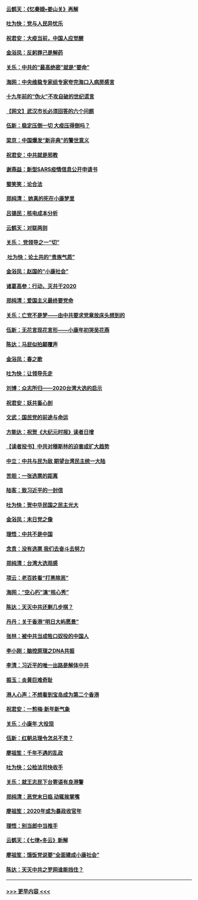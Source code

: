 #### [云鹤天：《忆秦娥▪娄山关》再解](../pages/nsc993/n11824682.md?t=01271855) 
#### [吐为快：党与人民异忧乐](../pages/nsc993/n11824660.md?t=01271855) 
#### [祝君安：大疫当前，中国人应觉醒](../pages/nsc993/n11821946.md?t=01271855) 
#### [金浴凤：反躬罪己是解药](../pages/nsc993/n11820280.md?t=01271855) 
#### [关乐：中共的“最高绝密”就是“要命”](../pages/nsc993/n11816946.md?t=01271855) 
#### [海网：中央维稳专家组专家夸完海口入病房感言](../pages/nsc993/n11815138.md?t=01271855) 
#### [十九年前的“伪火”不攻自破的世纪谎言](../pages/nsc993/n11813238.md?t=01271855) 
#### [【网文】武汉市长必须回答的六个问题](../pages/nsc993/n11813848.md?t=01271855) 
#### [伍新：稳定压倒一切 大疫压得倒吗？](../pages/nsc993/n11812634.md?t=01271855) 
#### [梁京：中国爆发“新非典”的警世意义](../pages/nsc993/n11812554.md?t=01271855) 
#### [祝君安：中共就是邪教](../pages/nsc993/n11812431.md?t=01271855) 
#### [谢燕益：新型SARS疫情信息公开申请书](../pages/nsc993/n11808840.md?t=01271855) 
#### [蜀笑笑：论合法](../pages/nsc993/n11808064.md?t=01271855) 
#### [郑纯清： 她真的死在小康梦里](../pages/nsc993/n11806623.md?t=01271855) 
#### [吕锡民：核电成本分析](../pages/nsc993/n11806284.md?t=01271855) 
#### [云鹤天：对联两则](../pages/nsc993/n11805957.md?t=01271855) 
#### [关乐： 党领导之一“切”](../pages/nsc993/n11804505.md?t=01271855) 
#### [ 吐为快：论土共的“贵族气质”](../pages/nsc993/n11804490.md?t=01271855) 
#### [金浴凤：赵国的“小康社会”](../pages/nsc993/n11804452.md?t=01271855) 
#### [诸葛高参：行动，灭共于2020](../pages/nsc993/n11804120.md?t=01271855) 
#### [郑纯清：爱国主义最终要党命](../pages/nsc993/n11802197.md?t=01271855) 
#### [关乐：亡党不是梦——由中共要求党章放床头想到的](../pages/nsc993/n11802156.md?t=01271855) 
#### [伍新：无花言现花言形——小康年初哭吴花燕](../pages/nsc993/n11800044.md?t=01271855) 
#### [陈达：马屁似拍颠覆声](../pages/nsc993/n11800010.md?t=01271855) 
#### [金浴凤：春之歌](../pages/nsc993/n11797687.md?t=01271855) 
#### [吐为快：让领导先走](../pages/nsc993/n11797512.md?t=01271855) 
#### [刘博：众志所归——2020台湾大选的启示](../pages/nsc993/n11796878.md?t=01271855) 
#### [祝君安：妖共畜心剖](../pages/nsc993/n11794273.md?t=01271855) 
#### [文武：国民党的前途与命运](../pages/nsc993/n11794198.md?t=01271855) 
#### [方能达：祝贺《大纪元时报》读者日增](../pages/nsc993/n11793807.md?t=01271855) 
#### [【读者投书】中共对穆斯林的迫害成扩大趋势](../pages/nsc993/n11791371.md?t=01271855) 
#### [中立：中共与民为敌 期望台湾民主统一大陆](../pages/nsc993/n11790392.md?t=01271855) 
#### [苦胆：一张选票的距离](../pages/nsc993/n11788914.md?t=01271855) 
#### [陆客：致习近平的一封信](../pages/nsc993/n11788867.md?t=01271855) 
#### [吐为快：贺中华民国之民主光大](../pages/nsc993/n11788618.md?t=01271855) 
#### [金浴凤：末日党之像](../pages/nsc993/n11787475.md?t=01271855) 
#### [理悟：中共不是中国](../pages/nsc993/n11787463.md?t=01271855) 
#### [念贲：没有选票  我们去奋斗去努力](../pages/nsc993/n11787398.md?t=01271855) 
#### [郑纯清：台湾大选观感](../pages/nsc993/n11786210.md?t=01271855) 
#### [项云：老百姓看“打黑除恶”](../pages/nsc993/n11785398.md?t=01271855) 
#### [海网：“空心朽”演“核心秀”](../pages/nsc993/n11783874.md?t=01271855) 
#### [陈达：天灭中共还剩几步棋？](../pages/nsc993/n11783719.md?t=01271855) 
#### [丹丹：关于香港“明日大屿愿景”](../pages/nsc993/n11783273.md?t=01271855) 
#### [张林：被中共当成牲口奴役的中国人](../pages/nsc993/n11782397.md?t=01271855) 
#### [李小刚：脑控原理之DNA共振](../pages/nsc993/n11780962.md?t=01271855) 
#### [李清：习近平的唯一出路是解体中共](../pages/nsc993/n11780866.md?t=01271855) 
#### [振玉：炎黄巨难奇耻](../pages/nsc993/n11779632.md?t=01271855) 
#### [港人心声：不想看到宝岛成为第二个香港](../pages/nsc993/n11778817.md?t=01271855) 
#### [祝君安：一剪梅‧新年新气象](../pages/nsc993/n11776340.md?t=01271855) 
#### [关乐：小康年 大役现](../pages/nsc993/n11774213.md?t=01271855) 
#### [伍新：红朝总理令怎总不灵？](../pages/nsc993/n11770813.md?t=01271855) 
#### [廖祖笙：千年不遇的乱政](../pages/nsc993/n11770373.md?t=01271855) 
#### [吐为快：公检法司快收手](../pages/nsc993/n11770359.md?t=01271855) 
#### [关乐：就王志民下台寄语有良港警](../pages/nsc993/n11769903.md?t=01271855) 
#### [郑纯清：恶党末日临 动辄挨掌嘴](../pages/nsc993/n11769356.md?t=01271855) 
#### [廖祖笙：2020年或为暴政收官年](../pages/nsc993/n11768216.md?t=01271855) 
#### [理悟：别当郎中当推手](../pages/nsc993/n11768243.md?t=01271855) 
#### [云鹤天：《七律▪冬云》新解](../pages/nsc993/n11768204.md?t=01271855) 
#### [廖祖笙：饿饭党说要“全面建成小康社会”](../pages/nsc993/n11767482.md?t=01271855) 
#### [陈达：天灭中共之罗网谁能挡住？](../pages/nsc993/n11767465.md?t=01271855) 

----
#### [ >>> 更早内容 <<< ](../indexes/nsc993-earlier.md)

